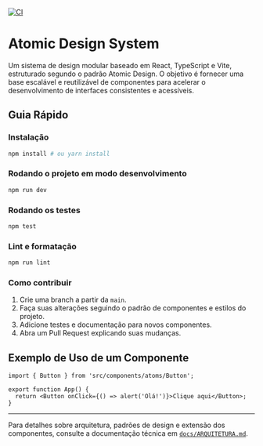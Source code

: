 [![CI](https://github.com/JoseEduardoMartins/atomic-design-system/actions/workflows/ci.yml/badge.svg)](https://github.com/JoseEduardoMartins/atomic-design-system/actions/workflows/ci.yml)

# Atomic Design System

Um sistema de design modular baseado em React, TypeScript e Vite, estruturado segundo o padrão Atomic Design. O objetivo é fornecer uma base escalável e reutilizável de componentes para acelerar o desenvolvimento de interfaces consistentes e acessíveis.

## Guia Rápido

### Instalação

```bash
npm install # ou yarn install
```

### Rodando o projeto em modo desenvolvimento

```bash
npm run dev
```

### Rodando os testes

```bash
npm test
```

### Lint e formatação

```bash
npm run lint
```

### Como contribuir

1. Crie uma branch a partir da `main`.
2. Faça suas alterações seguindo o padrão de componentes e estilos do projeto.
3. Adicione testes e documentação para novos componentes.
4. Abra um Pull Request explicando suas mudanças.

## Exemplo de Uso de um Componente

```tsx
import { Button } from 'src/components/atoms/Button';

export function App() {
  return <Button onClick={() => alert('Olá!')}>Clique aqui</Button>;
}
```

---

Para detalhes sobre arquitetura, padrões de design e extensão dos componentes, consulte a documentação técnica em [`docs/ARQUITETURA.md`](docs/ARQUITETURA.md).

<!-- manutenção: trigger semantic-release para nova versão -->
